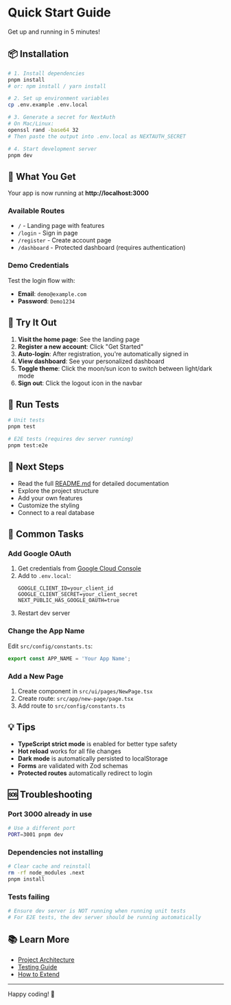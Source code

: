 # Quick Start Guide

Get up and running in 5 minutes!

## 📦 Installation

```bash
# 1. Install dependencies
pnpm install
# or: npm install / yarn install

# 2. Set up environment variables
cp .env.example .env.local

# 3. Generate a secret for NextAuth
# On Mac/Linux:
openssl rand -base64 32
# Then paste the output into .env.local as NEXTAUTH_SECRET

# 4. Start development server
pnpm dev
```

## 🎯 What You Get

Your app is now running at **http://localhost:3000**

### Available Routes

- `/` - Landing page with features
- `/login` - Sign in page
- `/register` - Create account page
- `/dashboard` - Protected dashboard (requires authentication)

### Demo Credentials

Test the login flow with:
- **Email**: `demo@example.com`
- **Password**: `Demo1234`

## 🚀 Try It Out

1. **Visit the home page**: See the landing page
2. **Register a new account**: Click "Get Started"
3. **Auto-login**: After registration, you're automatically signed in
4. **View dashboard**: See your personalized dashboard
5. **Toggle theme**: Click the moon/sun icon to switch between light/dark mode
6. **Sign out**: Click the logout icon in the navbar

## 🧪 Run Tests

```bash
# Unit tests
pnpm test

# E2E tests (requires dev server running)
pnpm test:e2e
```

## 📖 Next Steps

- Read the full [README.md](./README.md) for detailed documentation
- Explore the project structure
- Add your own features
- Customize the styling
- Connect to a real database

## 🔧 Common Tasks

### Add Google OAuth

1. Get credentials from [Google Cloud Console](https://console.cloud.google.com/)
2. Add to `.env.local`:
   ```
   GOOGLE_CLIENT_ID=your_client_id
   GOOGLE_CLIENT_SECRET=your_client_secret
   NEXT_PUBLIC_HAS_GOOGLE_OAUTH=true
   ```
3. Restart dev server

### Change the App Name

Edit `src/config/constants.ts`:
```typescript
export const APP_NAME = 'Your App Name';
```

### Add a New Page

1. Create component in `src/ui/pages/NewPage.tsx`
2. Create route: `src/app/new-page/page.tsx`
3. Add route to `src/config/constants.ts`

## 💡 Tips

- **TypeScript strict mode** is enabled for better type safety
- **Hot reload** works for all file changes
- **Dark mode** is automatically persisted to localStorage
- **Forms** are validated with Zod schemas
- **Protected routes** automatically redirect to login

## 🆘 Troubleshooting

### Port 3000 already in use
```bash
# Use a different port
PORT=3001 pnpm dev
```

### Dependencies not installing
```bash
# Clear cache and reinstall
rm -rf node_modules .next
pnpm install
```

### Tests failing
```bash
# Ensure dev server is NOT running when running unit tests
# For E2E tests, the dev server should be running automatically
```

## 📚 Learn More

- [Project Architecture](./README.md#-project-structure)
- [Testing Guide](./README.md#-testing)
- [How to Extend](./README.md#-how-to-extend)

---

Happy coding! 🎉


